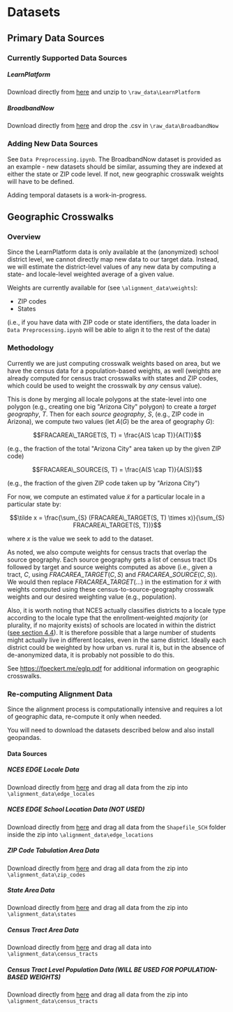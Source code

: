 # Datasets

## Primary Data Sources

### Currently Supported Data Sources

##### LearnPlatform

Download directly from [here](https://www.kaggle.com/competitions/learnplatform-covid19-impact-on-digital-learning/data) and unzip to ```\raw_data\LearnPlatform```

##### BroadbandNow

Download directly from [here](https://github.com/BroadbandNow/Open-Data) and drop the .csv in ```\raw_data\BroadbandNow```

### Adding New Data Sources

See ```Data Preprocessing.ipynb```. The BroadbandNow dataset is provided as an example - new datasets should be similar, assuming they are indexed at either the state or ZIP code level. If not, new geographic crosswalk weights will have to be defined.

Adding temporal datasets is a work-in-progress.

## Geographic Crosswalks

### Overview

Since the LearnPlatform data is only available at the (anonymized) school district level, we cannot directly map new data to our target data. 
Instead, we will estimate the district-level values of any new data by computing a state- and locale-level weighted average of a given value.

Weights are currently available for (see ```\alignment_data\weights```):
- ZIP codes
- States

(i.e., if you have data with ZIP code or state identifiers, the data loader in ```Data Preprocessing.ipynb``` will be able to align it to the rest of the data)

### Methodology

Currently we are just computing crosswalk weights based on area, but we have the census data for a population-based weights, as well (weights are already computed for census tract crosswalks with states and ZIP codes, which could be used to weight the crosswalk by _any_ census value).

This is done by merging all locale polygons at the state-level into one polygon (e.g., creating one big "Arizona City" polygon) to create a _target geography_, $T$. Then for each _source geography_, $S$, (e.g., ZIP code in Arizona), we compute two values (let $A(G)$ be the area of geography $G$):

$$FRACAREA\_TARGET(S, T) = \frac{A(S \cap T)}{A(T)}$$

(e.g., the fraction of the total "Arizona City" area taken up by the given ZIP code)

$$FRACAREA\_SOURCE(S, T) = \frac{A(S \cap T)}{A(S)}$$

(e.g., the fraction of the given ZIP code taken up by "Arizona City")

For now, we compute an estimated value $\tilde x$ for a particular locale in a particular state by:

$$\tilde x = \frac{\sum_{S} (FRACAREA\_TARGET(S, T) \times x)}{\sum_{S} FRACAREA\_TARGET(S, T))}$$

where $x$ is the value we seek to add to the dataset.

As noted, we also compute weights for census tracts that overlap the source geography. Each source geography gets a list of census tract IDs followed by target and source weights computed as above (i.e., given a tract, $C$, using $FRACAREA\_TARGET(C, S)$ and $FRACAREA\_SOURCE(C, S)$). We would then replace $FRACAREA\_TARGET(...)$ in the estimation for $\tilde x$ with weights computed using these census-to-source-geography crosswalk weights and our desired weighting value (e.g., population).

Also, it is worth noting that NCES actually classifies districts to a locale type according to the locale type that the enrollment-weighted _majority_ (or plurality, if no majority exists) of schools are located in within the district ([see section 4.4](https://files.eric.ed.gov/fulltext/ED577162.pdf)). It is therefore possible that a large number of students might actually live in different locales, even in the same district. 
Ideally each district could be weighted by how urban vs. rural it is, but in the absence of de-anonymized data, it is probably not possible to do this.

See https://fpeckert.me/eglp.pdf for additional information on geographic crosswalks.

### Re-computing Alignment Data

Since the alignment process is computationally intensive and requires a lot of geographic data, re-compute it only when needed.

You will need to download the datasets described below and also install geopandas.

#### Data Sources

##### NCES EDGE Locale Data

Download directly from [here](https://nces.ed.gov/programs/edge/data/EDGE_Locale21_US.zip) and drag all data from the zip into ```\alignment_data\edge_locales```

##### NCES EDGE School Location Data (NOT USED)

Download directly from [here](https://nces.ed.gov/programs/edge/data/EDGE_GEOCODE_PUBLICSCH_2021.zip) and drag all data from the ```Shapefile_SCH``` folder inside the zip into ```\alignment_data\edge_locations```

##### ZIP Code Tabulation Area Data

Download directly from [here](https://www2.census.gov/geo/tiger/TIGER2022/ZCTA520/tl_2022_us_zcta520.zip) and drag all data from the zip into ```\alignment_data\zip_codes```

##### State Area Data

Download directly from [here](https://www2.census.gov/geo/tiger/TIGER2022/STATE/tl_2022_us_state.zip) and drag all data from the zip into ```\alignment_data\states```

##### Census Tract Area Data

Download directly from [here](https://www2.census.gov/geo/tiger/TIGER2022/TRACT/) and drag all data into ```\alignment_data\census_tracts```

##### Census Tract Level Population Data (WILL BE USED FOR POPULATION-BASED WEIGHTS)

Download directly from [here](https://data.census.gov/cedsci/table?t=Population%20Total&g=0100000US%241400000&tid=ACSDT5Y2020.B01003) and drag all data from the zip into ```\alignment_data\census_tracts```

